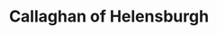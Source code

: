 ---
title: "Callaghan of Helensburgh"
url: /helensburgh/callaghan-of-helensburgh/
shop: Metzgerei
---